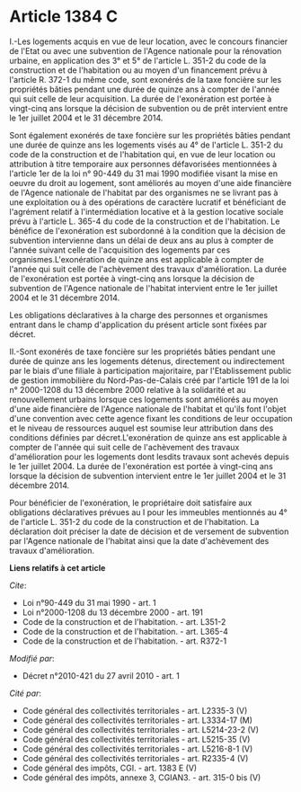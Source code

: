 # Article 1384 C

I.-Les logements acquis en vue de leur location, avec le concours financier de l'Etat ou avec une subvention de l'Agence
nationale pour la rénovation urbaine, en application des 3° et 5° de l'article L. 351-2 du code de la construction et de
l'habitation ou au moyen d'un financement prévu à l'article R. 372-1 du même code, sont exonérés de la taxe foncière sur les
propriétés bâties pendant une durée de quinze ans à compter de l'année qui suit celle de leur acquisition. La durée de
l'exonération est portée à vingt-cinq ans lorsque la décision de subvention ou de prêt intervient entre le 1er juillet 2004
et le 31 décembre 2014. 

Sont également exonérés de taxe foncière sur les propriétés bâties pendant une durée de quinze ans les logements visés au 4°
de l'article L. 351-2 du code de la construction et de l'habitation qui, en vue de leur location ou attribution à titre
temporaire aux personnes défavorisées mentionnées à l'article 1er de la loi n° 90-449 du 31 mai 1990 modifiée visant la mise
en oeuvre du droit au logement, sont améliorés au moyen d'une aide financière de l'Agence nationale de l'habitat par des
organismes ne se livrant pas à une exploitation ou à des opérations de caractère lucratif et bénéficiant de l'agrément
relatif à l'intermédiation locative et à la gestion locative sociale prévu à l'article L. 365-4 du code de la construction et
de l'habitation. Le bénéfice de l'exonération est subordonné à la condition que la décision de subvention intervienne dans un
délai de deux ans au plus à compter de l'année suivant celle de l'acquisition des logements par ces organismes.L'exonération
de quinze ans est applicable à compter de l'année qui suit celle de l'achèvement des travaux d'amélioration. La durée de
l'exonération est portée à vingt-cinq ans lorsque la décision de subvention de l'Agence nationale de l'habitat intervient
entre le 1er juillet 2004 et le 31 décembre 2014. 

Les obligations déclaratives à la charge des personnes et organismes entrant dans le champ d'application du présent article
sont fixées par décret. 

II.-Sont exonérés de taxe foncière sur les propriétés bâties pendant une durée de quinze ans les logements détenus,
directement ou indirectement par le biais d'une filiale à participation majoritaire, par l'Etablissement public de gestion
immobilière du Nord-Pas-de-Calais créé par l'article 191 de la loi n° 2000-1208 du 13 décembre 2000 relative à la solidarité
et au renouvellement urbains lorsque ces logements sont améliorés au moyen d'une aide financière de l'Agence nationale de
l'habitat et qu'ils font l'objet d'une convention avec cette agence fixant les conditions de leur occupation et le niveau de
ressources auquel est soumise leur attribution dans des conditions définies par décret.L'exonération de quinze ans est
applicable à compter de l'année qui suit celle de l'achèvement des travaux d'amélioration pour les logements dont lesdits
travaux sont achevés depuis le 1er juillet 2004. La durée de l'exonération est portée à vingt-cinq ans lorsque la décision de
subvention intervient entre le 1er juillet 2004 et le 31 décembre 2014. 

Pour bénéficier de l'exonération, le propriétaire doit satisfaire aux obligations déclaratives prévues au I pour les
immeubles mentionnés au 4° de l'article L. 351-2 du code de la construction et de l'habitation. La déclaration doit préciser
la date de décision et de versement de subvention par l'Agence nationale de l'habitat ainsi que la date d'achèvement des
travaux d'amélioration.

**Liens relatifs à cet article**

_Cite_:

  - Loi n°90-449 du 31 mai 1990 - art. 1
  - Loi n°2000-1208 du 13 décembre 2000 - art. 191
  - Code de la construction et de l'habitation. - art. L351-2
  - Code de la construction et de l'habitation. - art. L365-4
  - Code de la construction et de l'habitation. - art. R372-1

_Modifié par_:

  - Décret n°2010-421  du 27 avril 2010 - art. 1

_Cité par_:

  - Code général des collectivités territoriales - art. L2335-3 (V)
  - Code général des collectivités territoriales - art. L3334-17 (M)
  - Code général des collectivités territoriales - art. L5214-23-2 (V)
  - Code général des collectivités territoriales - art. L5215-35 (V)
  - Code général des collectivités territoriales - art. L5216-8-1 (V)
  - Code général des collectivités territoriales - art. R2335-4 (V)
  - Code général des impôts, CGI. - art. 1383 E (V)
  - Code général des impôts, annexe 3, CGIAN3. - art. 315-0 bis (V)
